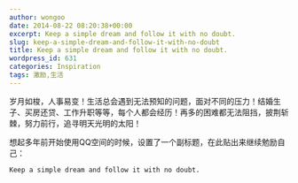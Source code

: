 ```yaml
---
author: wongoo
date: 2014-08-22 08:20:38+00:00
excerpt: Keep a simple dream and follow it with no doubt.
slug: keep-a-simple-dream-and-follow-it-with-no-doubt
title: Keep a simple dream and follow it with no doubt.
wordpress_id: 631
categories: Inspiration
tags: 激励,生活
---
```


岁月如梭，人事易变！生活总会遇到无法预知的问题，面对不同的压力！结婚生子、买房还贷、工作升职等等，每个人都会经历！再多的困难都无法阻挡，披荆斩棘，努力前行，追寻明天光明的太阳！

想起多年前开始使用QQ空间的时候，设置了一个副标题，在此贴出来继续勉励自己：

    Keep a simple dream and follow it with no doubt.

